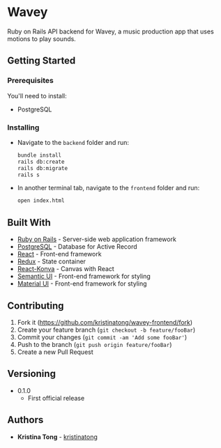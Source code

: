 # Wavey
Ruby on Rails API backend for Wavey, a music production app that uses motions to play sounds.

## Getting Started

### Prerequisites

You'll need to install:

* PostgreSQL

### Installing

* Navigate to the `backend` folder and run:

  ```sh
  bundle install
  rails db:create
  rails db:migrate
  rails s
  ```
  
* In another terminal tab, navigate to the `frontend` folder and run:

  ```sh
  open index.html
  ```
  
## Built With

* [Ruby on Rails](https://rubyonrails.org/) - Server-side web application framework
* [PostgreSQL](https://www.postgresql.org/) - Database for Active Record
* [React](https://reactjs.org/) - Front-end framework
* [Redux](https://redux.js.org/) - State container
* [React-Konva](https://github.com/konvajs/react-konva) - Canvas with React
* [Semantic UI](https://react.semantic-ui.com/) - Front-end framework for styling
* [Material UI](https://material-ui.com/) - Front-end framework for styling

## Contributing

1. Fork it (<https://github.com/kristinatong/wavey-frontend/fork>)
2. Create your feature branch (`git checkout -b feature/fooBar`)
3. Commit your changes (`git commit -am 'Add some fooBar'`)
4. Push to the branch (`git push origin feature/fooBar`)
5. Create a new Pull Request

## Versioning

* 0.1.0
    * First official release

## Authors

* **Kristina Tong** - [kristinatong](https://github.com/kristinatong)
